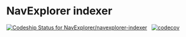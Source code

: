 # NavExplorer indexer

[ ![Codeship Status for NavExplorer/navexplorer-indexer](https://app.codeship.com/projects/273c05f0-793e-0136-7943-1a1745bf82cc/status?branch=master)](https://app.codeship.com/projects/300503) &nbsp; [![codecov](https://codecov.io/gh/NavExplorer/navexplorer-indexer/branch/master/graph/badge.svg)](https://codecov.io/gh/NavExplorer/navexplorer-library)